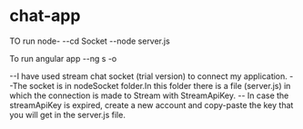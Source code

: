 # chat-app

TO run node-
 --cd Socket
 --node server.js

 To run angular app
 --ng s -o

--I have used stream chat socket (trial version) to connect my application.
--The socket is in nodeSocket folder.In this folder there is a file (server.js) in which the connection is made to Stream with StreamApiKey.
-- In case the streamApiKey is expired, create a new account and copy-paste the key that you will get in the server.js file.
